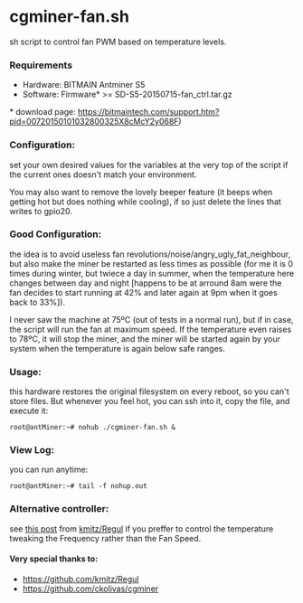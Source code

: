 # cgminer-fan.sh
sh script to control fan PWM based on temperature levels. 
### Requirements
- Hardware: BITMAIN Antminer S5
- Software: Firmware* >= SD-S5-20150715-fan_ctrl.tar.gz

\* download page: https://bitmaintech.com/support.htm?pid=00720150101032800325X8cMcY2y068F)
### Configuration:
set your own desired values for the variables at the very top of the script if the current ones doesn't match your environment.

You may also want to remove the lovely beeper feature (it beeps when getting hot but does nothing while cooling), if so just delete the lines that writes to gpio20.
### Good Configuration:
the idea is to avoid useless fan revolutions/noise/angry_ugly_fat_neighbour, but also make the miner be restarted as less times as possible (for me it is 0 times during winter, but twiece a day in summer, when the temperature here changes between day and night [happens to be at arround 8am were the fan decides to start running at 42% and later again at 9pm when it goes back to 33%]).

I never saw the machine at 75ºC (out of tests in a normal run), but if in case, the script will run the fan at maximum speed. If the temperature even raises to 78ºC, it will stop the miner, and the miner will be started again by your system when the temperature is again below safe ranges.
### Usage:
this hardware restores the original filesystem on every reboot, so you can't store files. But whenever you feel hot, you can ssh into it, copy the file, and execute it:
```
root@antMiner:~# nohub ./cgminer-fan.sh &
```
### View Log:
you can run anytime:
```
root@antMiner:~# tail -f nohup.out
```
### Alternative controller:
see [this post](https://jomcflyatwork.wordpress.com/2015/07/13/shell-script-for-antminer-s5-temperature-regulation/) from  [kmitz/Regul](https://github.com/kmitz/Regul) if you preffer to control the temperature tweaking the Frequency rather than the Fan Speed.
#### Very special thanks to:
- https://github.com/kmitz/Regul
- https://github.com/ckolivas/cgminer
